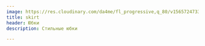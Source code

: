 ```yaml
---
image: https://res.cloudinary.com/da4me/fl_progressive,q_80/v1565724733/uploads/IMG_3592_vhvm64.jpg
title: skirt
header: Юбки
description: Стильные юбки

---
```

